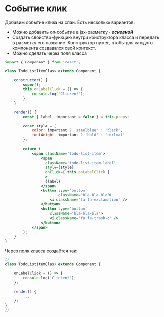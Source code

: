 # Событие клик

Добавим событие клика на спан. Есть несколько вариантов:

- Можно добавить on-событие в jsx-разметку - ***основной***
- Создать свойство-функцию внутри конструктора класса и передать в разметку его название. Конструктор нужен, чтобы для каждого компонента создавался свой контекст.
- Можно сделать через поля класса

```jsx title=Класс
import { Component } from 'react';

class TodoListItemClass extends Component {

	constructor() {
		super();
		this.onLabelClick = () => {
			console.log('Clicken!');
		}
	}

	render() {
		const { label, important = false } = this.props;
		
		const style = {
			color: important ? 'steelblue' : 'black',
			fontWeight: important ? 'bold' : 'norlmal'
		};
	
		return (
			<span className='todo-list-item'>
				<span
				  className='todo-list-item-label'
				  style={style}
				  onClick={ this.onLabelClick }
				  >
				  {label}
				</span>
				<button type='button'
						className='bla-bla-bla'>
					<i className='fa fa-exclamation' />
				</button>
				<button type='button'
					className='bla-bla-bla'>
					<i className='fa fa-trash-o' />
				</button>
			</span>
		);
	}
}
```

Через поля класса создаётся так:
```jsx
//
class TodoListItemClass extends Component {

	onLabelClick = () => {
		console.log('Clicken!');
	};

	render() {
		...
	};
}
//
```